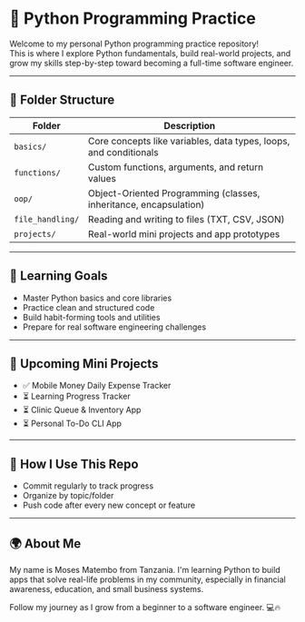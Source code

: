 # 🐍 Python Programming Practice

Welcome to my personal Python programming practice repository!  
This is where I explore Python fundamentals, build real-world projects, and grow my skills step-by-step toward becoming a full-time software engineer.

---

## 📂 Folder Structure

| Folder | Description |
|--------|-------------|
| `basics/` | Core concepts like variables, data types, loops, and conditionals |
| `functions/` | Custom functions, arguments, and return values |
| `oop/` | Object-Oriented Programming (classes, inheritance, encapsulation) |
| `file_handling/` | Reading and writing to files (TXT, CSV, JSON) |
| `projects/` | Real-world mini projects and app prototypes |

---

## 🧠 Learning Goals

- Master Python basics and core libraries
- Practice clean and structured code
- Build habit-forming tools and utilities
- Prepare for real software engineering challenges

---

## 🚧 Upcoming Mini Projects

- ✅ Mobile Money Daily Expense Tracker
- ⏳ Learning Progress Tracker
- ⏳ Clinic Queue & Inventory App
- ⏳ Personal To-Do CLI App

---

## 🔁 How I Use This Repo

- Commit regularly to track progress
- Organize by topic/folder
- Push code after every new concept or feature

---

## 🌍 About Me

My name is Moses Matembo from Tanzania. I'm learning Python to build apps that solve real-life problems in my community, especially in financial awareness, education, and small business systems.

Follow my journey as I grow from a beginner to a software engineer. 💻🔥
